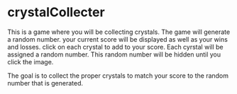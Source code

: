 # crystalCollecter
This is a game where you will be collecting crystals. 
The game will generate a random number.
your current score will be displayed as well as your wins and losses.
click on each crystal to add to your score.
Each cyrstal will be assigned a random number. This random number will be hidden until you click the image.

The goal is to collect the proper crystals to match your score to the random number that is generated. 
